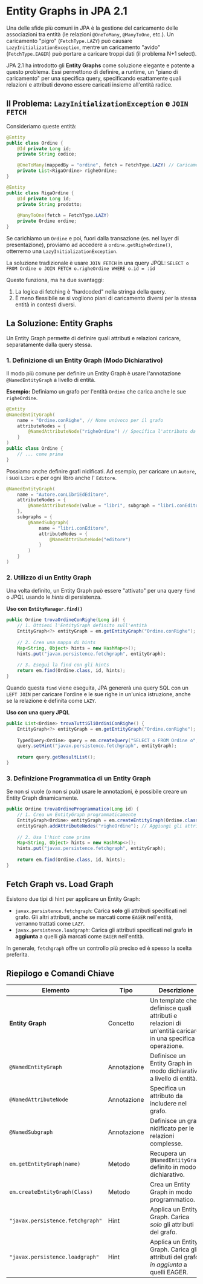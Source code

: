 # Entity Graphs in JPA 2.1

Una delle sfide più comuni in JPA è la gestione del caricamento delle associazioni tra entità (le relazioni `@OneToMany`, `@ManyToOne`, etc.). Un caricamento "pigro" (`FetchType.LAZY`) può causare `LazyInitializationException`, mentre un caricamento "avido" (`FetchType.EAGER`) può portare a caricare troppi dati (il problema N+1 select).

JPA 2.1 ha introdotto gli **Entity Graphs** come soluzione elegante e potente a questo problema. Essi permettono di definire, a runtime, un "piano di caricamento" per una specifica query, specificando esattamente quali relazioni e attributi devono essere caricati insieme all'entità radice.

## Il Problema: `LazyInitializationException` e `JOIN FETCH`

Consideriamo queste entità:

```java
@Entity
public class Ordine {
    @Id private Long id;
    private String codice;

    @OneToMany(mappedBy = "ordine", fetch = FetchType.LAZY) // Caricamento pigro di default
    private List<RigaOrdine> righeOrdine;
}

@Entity
public class RigaOrdine {
    @Id private Long id;
    private String prodotto;
    
    @ManyToOne(fetch = FetchType.LAZY)
    private Ordine ordine;
}
```

Se carichiamo un `Ordine` e poi, fuori dalla transazione (es. nel layer di presentazione), proviamo ad accedere a `ordine.getRigheOrdine()`, otterremo una `LazyInitializationException`.

La soluzione tradizionale è usare `JOIN FETCH` in una query JPQL:
`SELECT o FROM Ordine o JOIN FETCH o.righeOrdine WHERE o.id = :id`

Questo funziona, ma ha due svantaggi:

1. La logica di fetching è "hardcoded" nella stringa della query.
2. È meno flessibile se si vogliono piani di caricamento diversi per la stessa entità in contesti diversi.

## La Soluzione: Entity Graphs

Un Entity Graph permette di definire quali attributi e relazioni caricare, separatamente dalla query stessa.

### 1. Definizione di un Entity Graph (Modo Dichiarativo)

Il modo più comune per definire un Entity Graph è usare l'annotazione `@NamedEntityGraph` a livello di entità.

**Esempio:** Definiamo un grafo per l'entità `Ordine` che carica anche le sue `righeOrdine`.

```java
@Entity
@NamedEntityGraph(
    name = "Ordine.conRighe", // Nome univoco per il grafo
    attributeNodes = {
        @NamedAttributeNode("righeOrdine") // Specifica l'attributo da caricare
    }
)
public class Ordine {
    // ... come prima
}
```

Possiamo anche definire grafi nidificati. Ad esempio, per caricare un `Autore`, i suoi `Libri` e per ogni libro anche l' `Editore`.

```java
@NamedEntityGraph(
    name = "Autore.conLibriEdEditore",
    attributeNodes = {
        @NamedAttributeNode(value = "libri", subgraph = "libri.conEditore")
    },
    subgraphs = {
        @NamedSubgraph(
            name = "libri.conEditore",
            attributeNodes = {
                @NamedAttributeNode("editore")
            }
        )
    }
)
```

### 2. Utilizzo di un Entity Graph

Una volta definito, un Entity Graph può essere "attivato" per una query `find` o JPQL usando le *hints* di persistenza.

**Uso con `EntityManager.find()`**

```java
public Ordine trovaOrdineConRighe(Long id) {
    // 1. Ottieni l'EntityGraph definito sull'entità
    EntityGraph<?> entityGraph = em.getEntityGraph("Ordine.conRighe");
    
    // 2. Crea una mappa di hints
    Map<String, Object> hints = new HashMap<>();
    hints.put("javax.persistence.fetchgraph", entityGraph);
    
    // 3. Esegui la find con gli hints
    return em.find(Ordine.class, id, hints);
}
```

Quando questa `find` viene eseguita, JPA genererà una query SQL con un `LEFT JOIN` per caricare l'ordine e le sue righe in un'unica istruzione, anche se la relazione è definita come `LAZY`.

**Uso con una query JPQL**

```java
public List<Ordine> trovaTuttiGliOrdiniConRighe() {
    EntityGraph<?> entityGraph = em.getEntityGraph("Ordine.conRighe");
    
    TypedQuery<Ordine> query = em.createQuery("SELECT o FROM Ordine o", Ordine.class);
    query.setHint("javax.persistence.fetchgraph", entityGraph);
    
    return query.getResultList();
}
```

### 3. Definizione Programmatica di un Entity Graph

Se non si vuole (o non si può) usare le annotazioni, è possibile creare un Entity Graph dinamicamente.

```java
public Ordine trovaOrdineProgrammatico(Long id) {
    // 1. Crea un EntityGraph programmaticamente
    EntityGraph<Ordine> entityGraph = em.createEntityGraph(Ordine.class);
    entityGraph.addAttributeNodes("righeOrdine"); // Aggiungi gli attributi da caricare
    
    // 2. Usa l'hint come prima
    Map<String, Object> hints = new HashMap<>();
    hints.put("javax.persistence.fetchgraph", entityGraph);
    
    return em.find(Ordine.class, id, hints);
}
```

## Fetch Graph vs. Load Graph

Esistono due tipi di hint per applicare un Entity Graph:

- `javax.persistence.fetchgraph`: Carica **solo** gli attributi specificati nel grafo. Gli altri attributi, anche se marcati come `EAGER` nell'entità, verranno trattati come `LAZY`.
- `javax.persistence.loadgraph`: Carica gli attributi specificati nel grafo **in aggiunta** a quelli già marcati come `EAGER` nell'entità.

In generale, `fetchgraph` offre un controllo più preciso ed è spesso la scelta preferita.

## Riepilogo e Comandi Chiave

| Elemento | Tipo | Descrizione |
|---|---|---|
| **Entity Graph** | Concetto | Un template che definisce quali attributi e relazioni di un'entità caricare in una specifica operazione. |
| `@NamedEntityGraph` | Annotazione | Definisce un Entity Graph in modo dichiarativo a livello di entità. |
| `@NamedAttributeNode` | Annotazione | Specifica un attributo da includere nel grafo. |
| `@NamedSubgraph` | Annotazione | Definisce un grafo nidificato per le relazioni complesse. |
| `em.getEntityGraph(name)` | Metodo | Recupera un `@NamedEntityGraph` definito in modo dichiarativo. |
| `em.createEntityGraph(Class)` | Metodo | Crea un Entity Graph in modo programmatico. |
| `"javax.persistence.fetchgraph"` | Hint | Applica un Entity Graph. Carica *solo* gli attributi del grafo. |
| `"javax.persistence.loadgraph"` | Hint | Applica un Entity Graph. Carica gli attributi del grafo *in aggiunta* a quelli EAGER. |
